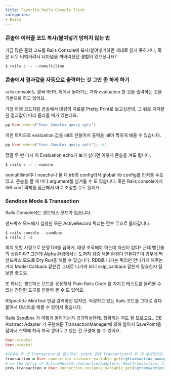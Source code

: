 ```yaml
---
title: Favorite Rails Console Trick
categories:
- Rails
---
```


### 콘솔에 여러줄 코드 복사/붙여넣기 망하지 않는 법

가끔 많은 줄의 코드를 Rails Console에 복사/붙여넣기하면 제대로 읽지 못하거나, 혹은 너무 버벅거려서 터미널을 꺼버리셨던 경험이 있으셨나요?

```shell
$ rails c -- --nomultiline
```

### 콘솔에서 결과값을 자동으로 출력하는 것 그만 좀 하게 하기

rails console도 결국 REPL 위에서 돌아가는 거라 evaluation 한 것을 출력하는 것을 기본으로 하고 있어요.

가끔 아래 코드처럼 콘솔에서 대량의 자료를 Pretty Print로 보고싶은데, 그 뒤로 지저분한 결과값이 따라 올라올 때가 있는데요.

```ruby
pp User.where("User Complex query opts")
```

이런 트릭으로 evaluation 값을 nil로 만들어서 출력을 nil이 찍히게 해줄 수 있습니다.

```ruby
pp User.where("User Complex query opts"); nil
```

정말 두 번 다시 이 Evaluation echo가 보기 싫다면 이렇게 콘솔을 켜도 됩니다.

```shell
$ rails c -- --noecho
```

nomultiline이나 noecho나 둘 다 irb의 config라서 global irb config를 만져볼 수도 있고, 콘솔을 켤 때 마다 argument를 넘겨줄 수 도 있습니다. 혹은 Rails
console에서 IRB.conf 객체를 접근해서 바로 조정할 수도 있어요.

### Sandbox Mode & Transaction

Rails Console에는 샌드박스 모드가 있습니다.

샌드박스 모드에서 실행한 모든 ActiveRecord 쿼리는 전부 무효로 돌아갑니다.

```shell
$ rails console --sandbox
$ rails c -s
```

피치 못할 사정으로 운영 DB를 급하게, 대량 조작해야 하는데 자신이 없다? 근데 빨간불의 상황이다? 그런데 Alpha 환경에서는 도저히 검증 해볼 환경이 안된다? 이 경우에 딱
샌드박스 모드로 Dry Run을 해볼 수 있습니다. RDB로 나가는 쿼리만 안나가게 해주는거지 Model Callback 같은건 그대로 나가게 되니 skip_callback 같은게 필요한지 잘 보면 좋고요.

또 하나는 샌드박스 모드를 응용해서 Plain Rails Code 를 가지고 테스트를 돌려볼 수 있는 간단한 도구를 만들어 볼 수 도 있어요.

RSpec이나 MiniTest 만큼 강력하진 않지만, 작성하고 있는 Rails 코드를 그대로 갖다 붙여서 테스트를 해볼 수 있어서 좋습니다.

Rails Sandbox 가 어떻게 돌아가는지 궁금하실텐데, 정확히는 저도 잘 모르고요.. DB Abstract Adapter 가 구현해둔 TransactionManager에 의해 알아서 SavePoint를 잡아서
스택에 차곡 차곡 쌓아두고 있는 건 구경해 볼 수 있어요.

```ruby
User.create!
User.create!

#위에서 두 번 Transaction을 일으켜서, stack 안에 Transaction이 두 개 쌓여있어요.
transaction = User.connection.instance_variable_get(:@transaction_manager).instance_variable_get(:@stack)
# => The Array of ActiveRecord::ConnectionAdapters::RealTransaction, size = 1
prev_transaction = User.connection.instance_variable_get(:@transaction_manager).instance_variable_get(:@stack)
```






